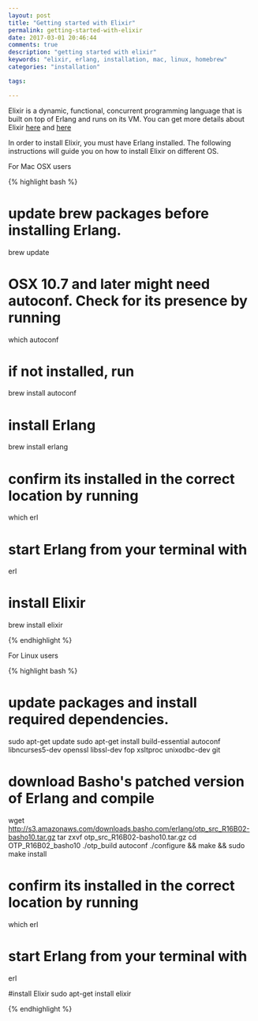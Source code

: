 ```yaml
---
layout: post
title: "Getting started with Elixir"
permalink: getting-started-with-elixir
date: 2017-03-01 20:46:44
comments: true
description: "getting started with elixir"
keywords: "elixir, erlang, installation, mac, linux, homebrew"
categories: "installation"

tags:

---
```


Elixir is a dynamic, functional, concurrent programming language that is built on top of Erlang and runs on its VM. You can get more details about Elixir [here](https://en.wikipedia.org/wiki/Elixir_(programming_language) "Wikipedia") and [here](http://elixir-lang.org "Official site")

In order to install Elixir, you must have Erlang installed. The following instructions will guide you on how to install Elixir on different OS.

For Mac OSX users

{% highlight bash %}
# update brew packages before installing Erlang.
brew update
# OSX 10.7 and later might need autoconf. Check for its presence by running
which autoconf 
# if not installed, run
brew install autoconf

# install Erlang
brew install erlang
# confirm its installed in the correct location by running
which erl
# start Erlang from your terminal with
erl

# install Elixir
brew install elixir

{% endhighlight %} 

For Linux users

{% highlight bash %}
# update packages and install required dependencies.
sudo apt-get update
sudo apt-get install build-essential autoconf libncurses5-dev openssl libssl-dev fop xsltproc unixodbc-dev git

# download Basho's patched version of Erlang and compile
wget http://s3.amazonaws.com/downloads.basho.com/erlang/otp_src_R16B02-basho10.tar.gz
tar zxvf otp_src_R16B02-basho10.tar.gz
cd OTP_R16B02_basho10
./otp_build autoconf
./configure && make && sudo make install

# confirm its installed in the correct location by running
which erl
# start Erlang from your terminal with
erl

#install Elixir
sudo apt-get install elixir


{% endhighlight %} 

